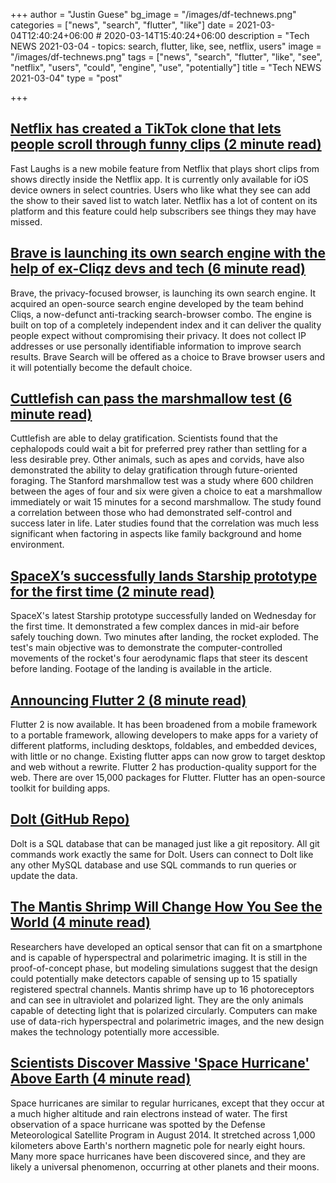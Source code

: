 +++
author = "Justin Guese"
bg_image = "/images/df-technews.png"
categories = ["news", "search", "flutter", "like"]
date = 2021-03-04T12:40:24+06:00 # 2020-03-14T15:40:24+06:00
description = "Tech NEWS 2021-03-04 - topics: search, flutter, like, see, netflix, users"
image = "/images/df-technews.png"
tags = ["news", "search", "flutter", "like", "see", "netflix", "users", "could", "engine", "use", "potentially"]
title = "Tech NEWS 2021-03-04"
type = "post"

+++

## [Netflix has created a TikTok clone that lets people scroll through funny clips (2 minute read)](https://www.theverge.com/2021/3/3/22311418/netflix-tiktok-clips-funny-movies-tv-shows-streaming-big-mouth-seinfeld)

Fast Laughs is a new mobile feature from Netflix that plays short clips from shows directly inside the Netflix app. It is currently only available for iOS device owners in select countries. Users who like what they see can add the show to their saved list to watch later. Netflix has a lot of content on its platform and this feature could help subscribers see things they may have missed.

## [Brave is launching its own search engine with the help of ex-Cliqz devs and tech (6 minute read)](https://techcrunch.com/2021/03/03/brave-is-launching-its-own-search-engine-with-the-help-of-ex-cliqz-devs-and-tech/)

Brave, the privacy-focused browser, is launching its own search engine. It acquired an open-source search engine developed by the team behind Cliqs, a now-defunct anti-tracking search-browser combo. The engine is built on top of a completely independent index and it can deliver the quality people expect without compromising their privacy. It does not collect IP addresses or use personally identifiable information to improve search results. Brave Search will be offered as a choice to Brave browser users and it will potentially become the default choice.

## [Cuttlefish can pass the marshmallow test (6 minute read)](https://arstechnica.com/science/2021/03/cuttlefish-can-pass-the-marshmallow-test/)

Cuttlefish are able to delay gratification. Scientists found that the cephalopods could wait a bit for preferred prey rather than settling for a less desirable prey. Other animals, such as apes and corvids, have also demonstrated the ability to delay gratification through future-oriented foraging. The Stanford marshmallow test was a study where 600 children between the ages of four and six were given a choice to eat a marshmallow immediately or wait 15 minutes for a second marshmallow. The study found a correlation between those who had demonstrated self-control and success later in life. Later studies found that the correlation was much less significant when factoring in aspects like family background and home environment.

## [SpaceX’s successfully lands Starship prototype for the first time (2 minute read)](https://www.theverge.com/2021/3/3/22311916/spacex-starship-prototype-landing-successful)

SpaceX's latest Starship prototype successfully landed on Wednesday for the first time. It demonstrated a few complex dances in mid-air before safely touching down. Two minutes after landing, the rocket exploded. The test's main objective was to demonstrate the computer-controlled movements of the rocket's four aerodynamic flaps that steer its descent before landing. Footage of the landing is available in the article.

## [Announcing Flutter 2 (8 minute read)](https://developers.googleblog.com/2021/03/announcing-flutter-2.html)

Flutter 2 is now available. It has been broadened from a mobile framework to a portable framework, allowing developers to make apps for a variety of different platforms, including desktops, foldables, and embedded devices, with little or no change. Existing flutter apps can now grow to target desktop and web without a rewrite. Flutter 2 has production-quality support for the web. There are over 15,000 packages for Flutter. Flutter has an open-source toolkit for building apps.

## [Dolt (GitHub Repo)](https://github.com/dolthub/dolt)

Dolt is a SQL database that can be managed just like a git repository. All git commands work exactly the same for Dolt. Users can connect to Dolt like any other MySQL database and use SQL commands to run queries or update the data.

## [The Mantis Shrimp Will Change How You See the World (4 minute read)](https://interestingengineering.com/mantis-shrimp-change-world-polarimetry-hyperspectral-imaging)

Researchers have developed an optical sensor that can fit on a smartphone and is capable of hyperspectral and polarimetric imaging. It is still in the proof-of-concept phase, but modeling simulations suggest that the design could potentially make detectors capable of sensing up to 15 spatially registered spectral channels. Mantis shrimp have up to 16 photoreceptors and can see in ultraviolet and polarized light. They are the only animals capable of detecting light that is polarized circularly. Computers can make use of data-rich hyperspectral and polarimetric images, and the new design makes the technology potentially more accessible.

## [Scientists Discover Massive 'Space Hurricane' Above Earth (4 minute read)](https://www.vice.com/en/article/qjp995/scientists-discover-massive-space-hurricane-above-earth)

Space hurricanes are similar to regular hurricanes, except that they occur at a much higher altitude and rain electrons instead of water. The first observation of a space hurricane was spotted by the Defense Meteorological Satellite Program in August 2014. It stretched across 1,000 kilometers above Earth's northern magnetic pole for nearly eight hours. Many more space hurricanes have been discovered since, and they are likely a universal phenomenon, occurring at other planets and their moons.

